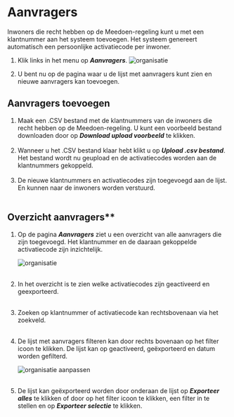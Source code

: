 # Aanvragers

Inwoners die recht hebben op de Meedoen-regeling kunt u met een klantnummer aan het systeem toevoegen. Het systeem genereert automatisch een persoonlijke activatiecode per inwoner.

1. Klik links in het menu op **_Aanvragers_**.
    <img src="https://raw.githubusercontent.com/teamforus/manuals/master/img/manual-aanbieder-organisatie.png" alt="organisatie">
&nbsp;

2. U bent nu op de pagina waar u de lijst met aanvragers kunt zien en nieuwe aanvragers kan toevoegen.
&nbsp;


## Aanvragers toevoegen

1.  Maak een .CSV bestand met de klantnummers van de inwoners die recht hebben op de Meedoen-regeling. U kunt een voorbeeld bestand downloaden door op **_Download upload voorbeeld_** te klikken.
<br />&nbsp;
2.  Wanneer u het .CSV bestand klaar hebt klikt u op **_Upload .csv bestand_**. Het bestand wordt nu geupload en de activatiecodes worden aan de klantnummers gekoppeld.
<br />&nbsp;
3. De nieuwe klantnummers en activatiecodes zijn toegevoegd aan de lijst. En kunnen naar de inwoners worden verstuurd.
<br />&nbsp;

## Overzicht aanvragers**

1. Op de pagina **_Aanvragers_** ziet u een overzicht van alle aanvragers die zijn toegevoegd. Het klantnummer en de daaraan gekoppelde activatiecode zijn inzichtelijk.

    <img src="https://raw.githubusercontent.com/teamforus/manuals/master/img/manual-aanbieder-organisatie.png" alt="organisatie">
    <br />&nbsp;
2. In het overzicht is te zien welke activatiecodes zijn geactiveerd en geexporteerd.
<br />&nbsp;
3. Zoeken op klantnummer of activatiecode kan rechtsbovenaan via het zoekveld.
<br />&nbsp;
4. De lijst met aanvragers filteren kan door rechts bovenaan op het filter icoon te klikken. De lijst kan op geactiveerd, geëxporteerd en datum worden gefilterd.

    <img src="https://raw.githubusercontent.com/teamforus/manuals/master/img/manual-aanbieder-organisatieaanpassen.png" alt="organisatie aanpassen">
    <br />&nbsp;

5. De lijst kan geëxporteerd worden door onderaan de lijst op **_Exporteer alles_** te klikken of door op het filter icoon te klikken, een filter in te stellen en op **_Exporteer selectie_** te klikken.
<br />&nbsp;
